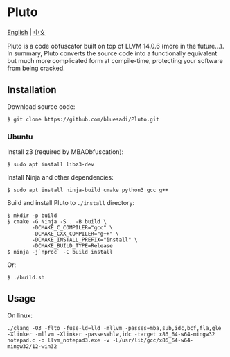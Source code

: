 # Pluto
[English](README.md) | [中文](README_zh-cn.md)

Pluto is a code obfuscator built on top of LLVM 14.0.6 (more in the future...). In summary, Pluto converts the source code into a functionally equivalent but much more complicated form at compile-time, protecting your software from being cracked.

## Installation
Download source code:
```
$ git clone https://github.com/bluesadi/Pluto.git
```
### Ubuntu
Install z3 (required by MBAObfuscation):
```
$ sudo apt install libz3-dev 
```
Install Ninja and other dependencies:
```
$ sudo apt install ninja-build cmake python3 gcc g++
```
Build and install Pluto to `./install` directory:
```
$ mkdir -p build
$ cmake -G Ninja -S . -B build \
        -DCMAKE_C_COMPILER="gcc" \
        -DCMAKE_CXX_COMPILER="g++" \
        -DCMAKE_INSTALL_PREFIX="install" \
        -DCMAKE_BUILD_TYPE=Release
$ ninja -j`nproc` -C build install
```
Or:
```
$ ./build.sh
```

## Usage
On linux:
```
./clang -O3 -flto -fuse-ld=lld -mllvm -passes=mba,sub,idc,bcf,fla,gle -Xlinker -mllvm -Xlinker -passes=hlw,idc -target x86_64-w64-mingw32 notepad.c -o llvm_notepad3.exe -v -L/usr/lib/gcc/x86_64-w64-mingw32/12-win32
```
